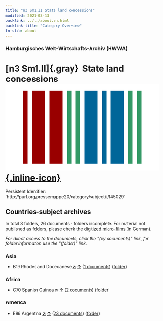 ```yaml
---
title: "n3 Sm1.II State land concessions"
modified: 2021-03-13
backlink: ../../about.en.html
backlink-title: "Category Overview"
fn-stub: about
---
```


### Hamburgisches Welt-Wirtschafts-Archiv (HWWA)

# [n3 Sm1.II]{.gray}&#8201; State land concessions &#160; [![Wikidata](/images/Wikidata-logo.svg "Wikidata"){.inline-icon}](http://www.wikidata.org/entity/Q104710504)

<div class="hint">Persistent Identifier: `http://purl.org/pressemappe20/category/subject/i/145029`</div>







## Countries-subject archives





In total 3 folders, 26 documents - folders incomplete.
For material not published as folders, please check the [digitized micro-films](/film/h1_sh.de.html) (in German).

_For direct access to the documents, click the "(xy documents)" link, for folder information use the "(folder)" link._



### Asia

- B19 Rhodes and Dodecanese [**&nearr;**](../../../geo/i/141106/about.en.html "Rhodes and Dodecanese (all folders)") [**&uarr;**](../../../geo/about.en.html#B19 "Country category system") (<a href="https://pm20.zbw.eu/iiifview/folder/sh/141106,145029" title="about: Rhodes and Dodecanese : State land concessions" target="_blank">1 documents</a>) ([folder](../../../../folder/sh/1411xx/141106/1450xx/145029/about.en.html))

### Africa

- C70 Spanish Guinea [**&nearr;**](../../../geo/i/141412/about.en.html "Spanish Guinea (all folders)") [**&uarr;**](../../../geo/about.en.html#C70 "Country category system") (<a href="https://pm20.zbw.eu/iiifview/folder/sh/141412,145029" title="about: Spanish Guinea : State land concessions" target="_blank">2 documents</a>) ([folder](../../../../folder/sh/1414xx/141412/1450xx/145029/about.en.html))

### America

- E86 Argentina [**&nearr;**](../../../geo/i/141692/about.en.html "Argentina (all folders)") [**&uarr;**](../../../geo/about.en.html#E86 "Country category system") (<a href="https://pm20.zbw.eu/iiifview/folder/sh/141692,145029" title="about: Argentina : State land concessions" target="_blank">23 documents</a>) ([folder](../../../../folder/sh/1416xx/141692/1450xx/145029/about.en.html))









